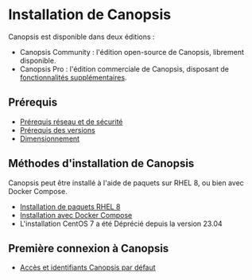 # Installation de Canopsis

Canopsis est disponible dans deux éditions :

*  Canopsis Community : l'édition open-source de Canopsis, librement disponible.
*  Canopsis Pro : l'édition commerciale de Canopsis, disposant de [fonctionnalités supplémentaires](https://www.capensis.fr/canopsis/).

## Prérequis

*  [Prérequis réseau et de sécurité](../administration-avancee/configuration-parefeu-et-selinux.md)
*  [Prérequis des versions](prerequis-des-versions.md)
*  [Dimensionnement](dimensionnement.md)

## Méthodes d'installation de Canopsis

Canopsis peut être installé à l'aide de paquets sur RHEL 8, ou bien avec Docker Compose.

*  [Installation de paquets RHEL 8](installation-paquets.md)
*  [Installation avec Docker Compose](installation-conteneurs.md)
*  L'installation CentOS 7 a été Déprécié depuis la version 23.04

## Première connexion à Canopsis

*  [Accès et identifiants Canopsis par défaut](premiere-connexion.md)
